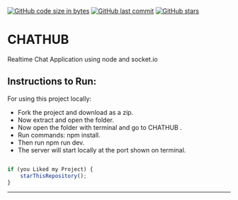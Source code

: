 [![GitHub code size in bytes](https://img.shields.io/github/languages/code-size/yasharthratan/CHATHUB?logo=github&style=social)](https://github.com/yasharthratan/) [![GitHub last commit](https://img.shields.io/github/last-commit/yasharthratan/CHATHUB?style=social&logo=git)](https://github.com/yasharthratan/) [![GitHub stars](https://img.shields.io/github/stars/yasharthratan/CHATHUB?style=social)](https://github.com/yasharthratan/CHATHUB/stargazers)

# CHATHUB
Realtime Chat Application using node and socket.io 


## Instructions to Run:
For using this project locally:

- Fork the project and download as a zip.
- Now extract and open the folder.
- Now open the folder with terminal and go to CHATHUB .
- Run commands: npm install.
- Then run npm run dev.
- The server will start locally at the port shown on terminal.


```javascript

if (you Liked my Project) {
    starThisRepository();
}

```

-----------
